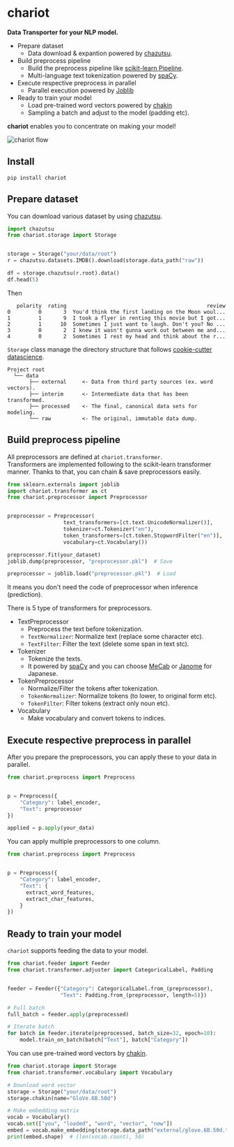 # chariot

**Data Transporter for your NLP model.**

* Prepare dataset
  * Data download & expantion powered by [chazutsu](https://github.com/chakki-works/chazutsu).
* Build preprocess pipeline
  * Build the preprocess pipeline like [scikit-learn Pipeline](http://scikit-learn.org/stable/modules/generated/sklearn.pipeline.Pipeline.html).
  * Multi-language text tokenization powered by [spaCy](https://spacy.io/).
* Execute respective preprocess in parallel
  * Parallel execution powered by [Joblib](https://pythonhosted.org/joblib/index.html)
* Ready to train your model
  * Load pre-trained word vectors powered by [chakin](https://github.com/chakki-works/chakin)
  * Sampling a batch and adjust to the model (padding etc).

**chariot** enables you to concentrate on making your model!

![chariot flow](./docs/images/chariot_flow.png)

## Install

```
pip install chariot
```

## Prepare dataset

You can download various dataset by using [chazutsu](https://github.com/chakki-works/chazutsu).  

```py
import chazutsu
from chariot.storage import Storage


storage = Storage("your/data/root")
r = chazutsu.datasets.IMDB().download(storage.data_path("raw"))

df = storage.chazutsu(r.root).data()
df.head(5)
```

Then

```
   polarity  rating                                             review
0         0       3  You'd think the first landing on the Moon woul...
1         1       9  I took a flyer in renting this movie but I got...
2         1      10  Sometimes I just want to laugh. Don't you? No ...
3         0       2  I knew it wasn't gunna work out between me and...
4         0       2  Sometimes I rest my head and think about the r...
```

`Storage` class manage the directory structure that follows [cookie-cutter datascience](https://drivendata.github.io/cookiecutter-data-science/).

```
Project root
  └── data
       ├── external     <- Data from third party sources (ex. word vectors).
       ├── interim      <- Intermediate data that has been transformed.
       ├── processed    <- The final, canonical data sets for modeling.
       └── raw          <- The original, immutable data dump.
```

## Build preprocess pipeline

All preprocessors are defined at `chariot.transformer`.  
Transformers are implemented following to the scikit-learn transformer manner.  Thanks to that, you can chain & save preprocessors easily.


```py
from sklearn.externals import joblib
import chariot.transformer as ct
from chariot.preprocessor import Preprocessor


preprocessor = Preprocessor(
                  text_transformers=[ct.text.UnicodeNormalizer()],
                  tokenizer=ct.Tokenizer("en"),
                  token_transformers=[ct.token.StopwordFilter("en")],
                  vocabulary=ct.Vocabulary())

preprocessor.fit(your_dataset)
joblib.dump(preprocessor, "preprocessor.pkl")  # Save

preprocessor = joblib.load("preprocessor.pkl")  # Load
```

It means you don't need the code of preprocessor when inference (prediction).

There is 5 type of transformers for preprocessors.

* TextPreprocessor
  * Preprocess the text before tokenization.
  * `TextNormalizer`: Normalize text (replace some character etc).
  * `TextFilter`: Filter the text (delete some span in text stc).
* Tokenizer
  * Tokenize the texts.
  * It powered by [spaCy](https://spacy.io/) and you can choose [MeCab](https://github.com/taku910/mecab) or [Janome](https://github.com/mocobeta/janome) for Japanese.
* TokenPreprocessor
  * Normalize/Filter the tokens after tokenization.
  * `TokenNormalizer`: Normalize tokens (to lower, to original form etc).
  * `TokenFilter`: Filter tokens (extract only noun etc).
* Vocabulary
  * Make vocabulary and convert tokens to indices.

## Execute respective preprocess in parallel

After you prepare the preprocessors, you can apply these to your data in parallel.

```py
from chariot.preprocess import Preprocess


p = Preprocess({
    "Category": label_encoder,
    "Text": preprocessor
})

applied = p.apply(your_data)
```

You can apply multiple preprocessors to one column.

```py
from chariot.preprocess import Preprocess


p = Preprocess({
    "Category": label_encoder,
    "Text": {
      extract_word_features,
      extract_char_features,
    }
})
```

## Ready to train your model

`chariot` supports feeding the data to your model.

```py
from chariot.feeder import Feeder
from chariot.transformer.adjuster import CategoricalLabel, Padding


feeder = Feeder({"Category": CategoricalLabel.from_(preprocessor),
                 "Text": Padding.from_(preprocessor, length=5)})

# Full batch
full_batch = feeder.apply(preprocessed)

# Iterate batch
for batch in feeder.iterate(preprocessed, batch_size=32, epoch=10):
    model.train_on_batch(batch["Text"], batch["Category"])

```

You can use pre-trained word vectors by [chakin](https://github.com/chakki-works/chakin).  


```py
from chariot.storage import Storage
from chariot.transformer.vocabulary import Vocabulary

# Download word vector
storage = Storage("your/data/root")
storage.chakin(name="GloVe.6B.50d")

# Make embedding matrix
vocab = Vocabulary()
vocab.set(["you", "loaded", "word", "vector", "now"])
embed = vocab.make_embedding(storage.data_path("external/glove.6B.50d.txt"))
print(embed.shape)  # (len(vocab.count), 50)
```
